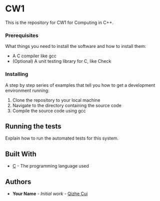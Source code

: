 # CW1

This is the repository for CW1 for Computing in C++.

### Prerequisites

What things you need to install the software and how to install them:

- A C compiler like gcc
- (Optional) A unit testing library for C, like Check

### Installing

A step by step series of examples that tell you how to get a development environment running:

1. Clone the repository to your local machine
2. Navigate to the directory containing the source code
3. Compile the source code using gcc

## Running the tests

Explain how to run the automated tests for this system.

## Built With

* [C](https://en.wikipedia.org/wiki/C_(programming_language)) - The programming language used

## Authors

* **Your Name** - *Initial work* - [Qizhe Cui](https://github.com/QizheCui)